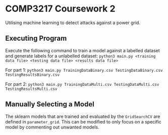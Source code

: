 # COMP3217 Coursework 2
 Utilising machine learning to detect attacks against a power grid.

## Executing Program
Execute the following command to train a model against a labelled dataset and generate labels for a unlabelled dataset:
`python3 main.py <training data file> <testing data file> <results data file>`

For part 1:
`python3 main.py TrainingDataBinary.csv TestingDataBinary.csv TestingResultsBinary.csv`

For part 2:
`python3 main.py TrainingDataMulti.csv TestingDataMulti.csv TestingResultsMulti.csv`

## Manually Selecting a Model
The sklearn models that are trained and evaluated by the `GridSearchCV` are defined in `parameter_grid`. This can be modified to only focus on a specific model by commenting out unwanted models.